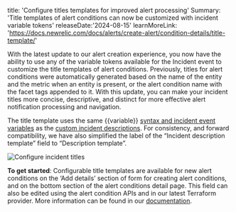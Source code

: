 title: 'Configure titles templates for improved alert processing'
Summary: 'Title templates of alert conditions can now be customized with incident variable tokens'
releaseDate:'2024-08-15'
learnMoreLink: 'https://docs.newrelic.com/docs/alerts/create-alert/condition-details/title-template/'

With the latest update to our alert creation experience, you now have the ability to use any of the variable tokens available for the Incident event to customize the title templates of alert conditions. Previously, titles for alert conditions were automatically generated based on the name of the entity and the metric when an entity is present, or the alert condition name with the facet tags appended to it. With this update, you can make your incident titles more concise, descriptive, and distinct for more effective alert notification processing and navigation.

The title template uses the same {{variable}} [syntax and incident event variables](https://docs.newrelic.com/docs/alerts/create-alert/condition-details/incident-event-attributes/) as the [custom incident descriptions](https://docs.newrelic.com/docs/alerts/create-alert/condition-details/alert-custom-incident-descriptions/). For consistency, and forward compatibility, we have also simplified the label of the “Incident description template” field to “Description template”. 

![Configure incident titles](/images/config_incident_titles.png "Configure incident titles")

**To get started**:
Configurable title templates are available for new alert conditions on the ‘Add details’ section of form for creating alert conditions, and on the bottom section of the alert conditions detail page. This field can also be edited using the alert condition APIs and in our latest Terraform provider.  More information can be found in our [documentation](https://docs.newrelic.com/docs/alerts/create-alert/condition-details/title-template/).